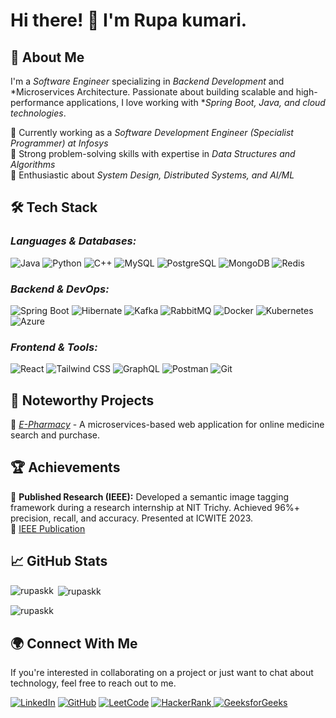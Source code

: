 # Hi there! 👋 I'm Rupa kumari.

## 🚀 About Me
I'm a *Software Engineer* specializing in *Backend Development* and *Microservices Architecture. Passionate about building scalable and high-performance applications, I love working with **Spring Boot, Java, and cloud technologies*.

🔹 Currently working as a *Software Development Engineer (Specialist Programmer) at Infosys*  
🔹 Strong problem-solving skills with expertise in *Data Structures and Algorithms*  
🔹 Enthusiastic about *System Design, Distributed Systems, and AI/ML*


## 🛠 Tech Stack

### *Languages & Databases:*  
![Java](https://img.shields.io/badge/Java-ED8B00?style=for-the-badge&logo=java&logoColor=white)
![Python](https://img.shields.io/badge/Python-3776AB?style=for-the-badge&logo=python&logoColor=white)
![C++](https://img.shields.io/badge/C++-00599C?style=for-the-badge&logo=cplusplus&logoColor=white)
![MySQL](https://img.shields.io/badge/MySQL-4479A1?style=for-the-badge&logo=mysql&logoColor=white)
![PostgreSQL](https://img.shields.io/badge/PostgreSQL-316192?style=for-the-badge&logo=postgresql&logoColor=white)
![MongoDB](https://img.shields.io/badge/MongoDB-47A248?style=for-the-badge&logo=mongodb&logoColor=white)
![Redis](https://img.shields.io/badge/Redis-DC382D?style=for-the-badge&logo=redis&logoColor=white)

### *Backend & DevOps:*  
![Spring Boot](https://img.shields.io/badge/Spring%20Boot-6DB33F?style=for-the-badge&logo=springboot&logoColor=white)
![Hibernate](https://img.shields.io/badge/Hibernate-59666C?style=for-the-badge&logo=hibernate&logoColor=white)
![Kafka](https://img.shields.io/badge/Apache%20Kafka-231F20?style=for-the-badge&logo=apachekafka&logoColor=white)
![RabbitMQ](https://img.shields.io/badge/RabbitMQ-FF6600?style=for-the-badge&logo=rabbitmq&logoColor=white)
![Docker](https://img.shields.io/badge/Docker-2496ED?style=for-the-badge&logo=docker&logoColor=white)
![Kubernetes](https://img.shields.io/badge/Kubernetes-326CE5?style=for-the-badge&logo=kubernetes&logoColor=white)
![Azure](https://img.shields.io/badge/Microsoft%20Azure-0078D4?style=for-the-badge&logo=microsoftazure&logoColor=white)

### *Frontend & Tools:*  
![React](https://img.shields.io/badge/React-61DAFB?style=for-the-badge&logo=react&logoColor=white)
![Tailwind CSS](https://img.shields.io/badge/Tailwind%20CSS-38B2AC?style=for-the-badge&logo=tailwindcss&logoColor=white)
![GraphQL](https://img.shields.io/badge/GraphQL-E10098?style=for-the-badge&logo=graphql&logoColor=white)
![Postman](https://img.shields.io/badge/Postman-FF6C37?style=for-the-badge&logo=postman&logoColor=white)
![Git](https://img.shields.io/badge/Git-F05032?style=for-the-badge&logo=git&logoColor=white)

## 📌 Noteworthy Projects
🔹 *[E-Pharmacy](https://github.com/rupaskk/E-Pharmacy/tree/main/Scalable-E-Pharmacy-Platform-with-Microservices-Integration)* - A microservices-based web application for online medicine search and purchase.

## 🏆 Achievements
🎯 **Published Research (IEEE):** Developed a semantic image tagging framework during a research internship at NIT Trichy. Achieved 96%+ precision, recall, and accuracy. Presented at ICWITE 2023.  
🔗 [IEEE Publication](https://ieeexplore.ieee.org/abstract/document/10503415) 

## 📈 GitHub Stats
<p align="left">
  <img align="left" src="https://github-readme-stats.vercel.app/api/top-langs?username=rupaskk&show_icons=true&locale=en&layout=compact" alt="rupaskk" />
</p>

<p>&nbsp;<img align="center" src="https://github-readme-stats.vercel.app/api?username=rupaskk&show_icons=true&locale=en" alt="rupaskk" /></p>

<p><img align="center" src="https://github-readme-streak-stats.herokuapp.com/?user=rupaskk&" alt="rupaskk" /></p>

## 🌍 Connect With Me
<p>If you're interested in collaborating on a project or just want to chat about technology, feel free to reach out to me.</p>
<p align="left">
<a href="https://www.linkedin.com/in/rupa2001/" target="_blank"><img src="https://img.shields.io/badge/LinkedIn-0077B5?style=for-the-badge&logo=linkedin&logoColor=white" alt="LinkedIn"/></a>
<a href="https://github.com/rupaskk" target="_blank"><img src="https://img.shields.io/badge/GitHub-181717?style=for-the-badge&logo=github&logoColor=white" alt="GitHub"/></a>
<a href="https://leetcode.com/u/swetaa/" target="_blank"><img src="https://img.shields.io/badge/LeetCode-FFA116?style=for-the-badge&logo=leetcode&logoColor=black" alt="LeetCode"/></a>
<a href="https://www.hackerrank.com/profile/b20ec040" target="_blank">
  <img src="https://img.shields.io/badge/HackerRank-2EC866?style=for-the-badge&logo=HackerRank&logoColor=white" alt="HackerRank"/>
</a>
<a href="https://www.geeksforgeeks.org/user/rupaskknitm/" target="_blank"><img src="https://img.shields.io/badge/GeeksforGeeks-2F8D46?style=for-the-badge&logo=geeksforgeeks&logoColor=white" alt="GeeksforGeeks"/></a>
</p>
